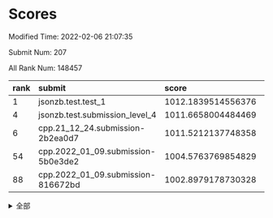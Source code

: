 # Scores

Modified Time: 2022-02-06 21:07:35

Submit Num: 207

All Rank Num: 148457

| rank |               submit               |       score        |       sigma        | pk_num |
| :--- | :--------------------------------- | :----------------- | :----------------- | :----- |
| 1    | jsonzb.test.test_1                 | 1012.1839514556376 | 0.8168257059081252 | 2872   |
| 4    | jsonzb.test.submission_level_4     | 1011.6658004484469 | 0.7712935380866515 | 2869   |
| 6    | cpp.21_12_24.submission-2b2ea0d7   | 1011.5212137748358 | 0.7702788925459361 | 2871   |
| 54   | cpp.2022_01_09.submission-5b0e3de2 | 1004.5763769854829 | 0.7214564292271255 | 2868   |
| 88   | cpp.2022_01_09.submission-816672bd | 1002.8979178730328 | 0.7188422976162374 | 2872   |


<details>
<summary>全部</summary>

| rank |                 submit                 |       score        |       sigma        | pk_num |
| :--- | :------------------------------------- | :----------------- | :----------------- | :----- |
| 1    | jsonzb.test.test_1                     | 1012.1839514556376 | 0.8168257059081252 | 2872   |
| 2    | gobigger.level_3.submission_level_3_8  | 1011.8435017867489 | 0.7801871096843013 | 2867   |
| 3    | gobigger.level_3.submission_level_3_25 | 1011.691267890069  | 0.7788843998290929 | 2869   |
| 4    | jsonzb.test.submission_level_4         | 1011.6658004484469 | 0.7712935380866515 | 2869   |
| 5    | gobigger.level_3.submission_level_3_6  | 1011.6113036991684 | 0.7875553121960275 | 2869   |
| 6    | cpp.21_12_24.submission-2b2ea0d7       | 1011.5212137748358 | 0.7702788925459361 | 2871   |
| 7    | gobigger.level_3.submission_level_3_12 | 1011.3954519043282 | 0.7672149405365227 | 2864   |
| 8    | gobigger.level_3.submission_level_3_37 | 1011.3715977893297 | 0.7751077805432879 | 2871   |
| 9    | gobigger.level_3.submission_level_3_44 | 1011.3500810792445 | 0.7834385811680477 | 2868   |
| 10   | gobigger.level_3.submission_level_3_5  | 1011.0552010661236 | 0.7834810465531042 | 2868   |
| 11   | gobigger.level_3.submission_level_3_21 | 1011.0466919105785 | 0.784365840233091  | 2870   |
| 12   | gobigger.level_3.submission_level_3_45 | 1011.0441901150556 | 0.7784615897664035 | 2864   |
| 13   | gobigger.level_3.submission_level_3_13 | 1011.03656170595   | 0.7495640565075504 | 2875   |
| 14   | gobigger.level_3.submission_level_3_19 | 1010.9349141434817 | 0.7623273726521195 | 2871   |
| 15   | gobigger.level_3.submission_level_3_38 | 1010.9209690742874 | 0.7620592968714518 | 2871   |
| 16   | gobigger.level_3.submission_level_3_30 | 1010.8953642899279 | 0.774972648442742  | 2869   |
| 17   | gobigger.level_3.submission_level_3_42 | 1010.7554873151672 | 0.7520775795587401 | 2874   |
| 18   | gobigger.level_3.submission_level_3_33 | 1010.7508073422766 | 0.7706282223191173 | 2874   |
| 19   | gobigger.level_3.submission_level_3_3  | 1010.6523720492681 | 0.777855757195103  | 2866   |
| 20   | gobigger.level_3.submission_level_3_41 | 1010.5618435513933 | 0.7700456478857206 | 2871   |
| 21   | gobigger.level_3.submission_level_3_48 | 1010.5335672506313 | 0.7506912822709297 | 2866   |
| 22   | gobigger.level_3.submission_level_3_17 | 1010.4073021901074 | 0.759280883979551  | 2870   |
| 23   | gobigger.level_3.submission_level_3_23 | 1010.4017819474867 | 0.7516101745440354 | 2870   |
| 24   | gobigger.level_3.submission_level_3_22 | 1010.3875139075436 | 0.7445431804815253 | 2869   |
| 25   | gobigger.level_3.submission_level_3_2  | 1010.3825908329989 | 0.7330440495358665 | 2866   |
| 26   | gobigger.level_3.submission_level_3_35 | 1010.3248303991718 | 0.7693903277539169 | 2862   |
| 27   | gobigger.level_3.submission_level_3_16 | 1010.2141175470356 | 0.7706186061175396 | 2866   |
| 28   | gobigger.level_3.submission_level_3_43 | 1010.1345552293442 | 0.7557737684420254 | 2873   |
| 29   | gobigger.level_3.submission_level_3_34 | 1010.0111228401404 | 0.7513159095299876 | 2873   |
| 30   | gobigger.level_3.submission_level_3_32 | 1009.9999206241413 | 0.7532368068341158 | 2868   |
| 31   | gobigger.level_3.submission_level_3_49 | 1009.9533821642722 | 0.7452511439460978 | 2866   |
| 32   | gobigger.level_3.submission_level_3_39 | 1009.8869557532423 | 0.7621405735780371 | 2868   |
| 33   | gobigger.level_3.submission_level_3_36 | 1009.8631312932739 | 0.7552805599904231 | 2873   |
| 34   | gobigger.level_3.submission_level_3_15 | 1009.6659497179091 | 0.7517113115002475 | 2863   |
| 35   | gobigger.level_3.submission_level_3_46 | 1009.6650641747799 | 0.7574512253776959 | 2868   |
| 36   | gobigger.level_3.submission_level_3_7  | 1009.662434388353  | 0.7516715608384943 | 2870   |
| 37   | gobigger.level_3.submission_level_3_29 | 1009.6528988659047 | 0.7506779631436645 | 2873   |
| 38   | gobigger.level_3.submission_level_3_18 | 1009.6259120454994 | 0.7396844698492125 | 2866   |
| 39   | gobigger.level_3.submission_level_3_40 | 1009.456560438664  | 0.7612790466462505 | 2868   |
| 40   | gobigger.level_3.submission_level_3_9  | 1009.3940487354762 | 0.7436849331615978 | 2872   |
| 41   | gobigger.level_3.submission_level_3_27 | 1009.3590642206291 | 0.7436785604109765 | 2864   |
| 42   | gobigger.level_3.submission_level_3_47 | 1009.2976045703825 | 0.7488527781511616 | 2866   |
| 43   | gobigger.level_3.submission_level_3_24 | 1009.1618801387301 | 0.7484938612866834 | 2875   |
| 44   | gobigger.level_3.submission_level_3_31 | 1009.1528321565396 | 0.7571533956467863 | 2870   |
| 45   | gobigger.level_3.submission_level_3_0  | 1008.9510198667056 | 0.746545908445491  | 2869   |
| 46   | gobigger.level_3.submission_level_3_10 | 1008.8534964798963 | 0.7407965421759489 | 2864   |
| 47   | gobigger.level_3.submission_level_3_1  | 1008.8491749880451 | 0.745709498501299  | 2866   |
| 48   | gobigger.level_3.submission_level_3_26 | 1008.8324695168875 | 0.7217128247987464 | 2866   |
| 49   | gobigger.level_3.submission_level_3_4  | 1008.7626174771626 | 0.7361226137697181 | 2868   |
| 50   | gobigger.level_3.submission_level_3_20 | 1008.7472357073185 | 0.7520145453159156 | 2867   |
| 51   | gobigger.level_3.submission_level_3_28 | 1008.6908342946045 | 0.7539759732599485 | 2861   |
| 52   | gobigger.level_3.submission_level_3_14 | 1008.1502964314554 | 0.7363880484988453 | 2867   |
| 53   | gobigger.level_3.submission_level_3_11 | 1008.0684477827625 | 0.7426166417359963 | 2870   |
| 54   | cpp.2022_01_09.submission-5b0e3de2     | 1004.5763769854829 | 0.7214564292271255 | 2868   |
| 55   | gobigger.level_1.submission_level_1_39 | 1004.5700828662912 | 0.7277077118777578 | 2865   |
| 56   | gobigger.level_1.submission_level_1_43 | 1004.4404718260041 | 0.717867270315136  | 2866   |
| 57   | gobigger.level_1.submission_level_1_23 | 1004.3731647183073 | 0.719338961420486  | 2870   |
| 58   | gobigger.level_1.submission_level_1_22 | 1004.3106852284708 | 0.7176818785772359 | 2870   |
| 59   | gobigger.level_1.submission_level_1_21 | 1004.2618149882344 | 0.7249217593402283 | 2869   |
| 60   | gobigger.level_1.submission_level_1_1  | 1004.2615715763952 | 0.735134320844619  | 2871   |
| 61   | gobigger.level_1.submission_level_1_32 | 1004.1243866514563 | 0.7255818529152142 | 2869   |
| 62   | gobigger.level_1.submission_level_1_11 | 1004.124068653277  | 0.7350572069175518 | 2866   |
| 63   | gobigger.level_1.submission_level_1_28 | 1004.1104104261473 | 0.7140717533631569 | 2868   |
| 64   | gobigger.level_1.submission_level_1_31 | 1004.0678755082519 | 0.7109944770686821 | 2865   |
| 65   | gobigger.level_1.submission_level_1_14 | 1003.9708991065984 | 0.7122390856164006 | 2871   |
| 66   | gobigger.level_1.submission_level_1_29 | 1003.9191968708678 | 0.711233299904923  | 2870   |
| 67   | gobigger.level_1.submission_level_1_49 | 1003.8274082810813 | 0.7146066403655754 | 2869   |
| 68   | gobigger.level_1.submission_level_1_42 | 1003.7916237919405 | 0.7244021258073485 | 2869   |
| 69   | gobigger.level_1.submission_level_1_25 | 1003.7684876469012 | 0.7203875499661627 | 2869   |
| 70   | gobigger.level_1.submission_level_1_44 | 1003.7472270499619 | 0.7136649259455649 | 2870   |
| 71   | gobigger.level_1.submission_level_1_26 | 1003.7249448127978 | 0.7153329602004831 | 2869   |
| 72   | gobigger.level_1.submission_level_1_33 | 1003.71269406486   | 0.7257425666795843 | 2873   |
| 73   | gobigger.level_1.submission_level_1_15 | 1003.6835029755574 | 0.7219346041724682 | 2872   |
| 74   | gobigger.level_1.submission_level_1_24 | 1003.6544884943021 | 0.7287628496876227 | 2872   |
| 75   | gobigger.level_1.submission_level_1_37 | 1003.5055849471279 | 0.7055360471064498 | 2869   |
| 76   | gobigger.level_1.submission_level_1_17 | 1003.4946803334982 | 0.7170132878026876 | 2867   |
| 77   | gobigger.level_1.submission_level_1_9  | 1003.4876465708547 | 0.7152001423947706 | 2861   |
| 78   | gobigger.level_1.submission_level_1_10 | 1003.431554655483  | 0.7117161782038012 | 2865   |
| 79   | gobigger.level_1.submission_level_1_41 | 1003.3992203323606 | 0.7078615472277634 | 2871   |
| 80   | gobigger.level_1.submission_level_1_34 | 1003.3915110427218 | 0.7211914751269949 | 2863   |
| 81   | gobigger.level_1.submission_level_1_47 | 1003.3360349268788 | 0.718676698849013  | 2871   |
| 82   | gobigger.level_1.submission_level_1_8  | 1003.3252007494423 | 0.7168757715235159 | 2870   |
| 83   | gobigger.level_1.submission_level_1_13 | 1003.2080554642242 | 0.70912368711387   | 2872   |
| 84   | gobigger.level_1.submission_level_1_2  | 1003.1565109514089 | 0.7208648548147346 | 2866   |
| 85   | gobigger.level_1.submission_level_1_5  | 1003.0258287644668 | 0.7193097156523626 | 2860   |
| 86   | gobigger.level_1.submission_level_1_3  | 1002.9706019889269 | 0.7212185485979264 | 2870   |
| 87   | gobigger.level_1.submission_level_1_12 | 1002.9638811126468 | 0.7138132190596463 | 2869   |
| 88   | cpp.2022_01_09.submission-816672bd     | 1002.8979178730328 | 0.7188422976162374 | 2872   |
| 89   | gobigger.level_1.submission_level_1_48 | 1002.863773143687  | 0.709448619728166  | 2872   |
| 90   | gobigger.level_1.submission_level_1_19 | 1002.830335692959  | 0.7224414978050231 | 2869   |
| 91   | gobigger.level_1.submission_level_1_16 | 1002.7652272359733 | 0.7142321752335126 | 2873   |
| 92   | gobigger.level_1.submission_level_1_20 | 1002.7529241949859 | 0.7150810703848968 | 2868   |
| 93   | gobigger.level_1.submission_level_1_40 | 1002.6973413956729 | 0.7100525711256646 | 2872   |
| 94   | gobigger.level_1.submission_level_1_46 | 1002.6265834409885 | 0.7147877682822532 | 2870   |
| 95   | gobigger.level_1.submission_level_1_7  | 1002.4265506798051 | 0.7125622033483162 | 2866   |
| 96   | gobigger.level_1.submission_level_1_0  | 1002.3859402124433 | 0.7066728245672065 | 2870   |
| 97   | gobigger.level_1.submission_level_1_35 | 1002.3285972854161 | 0.7210278130869169 | 2867   |
| 98   | gobigger.level_1.submission_level_1_6  | 1002.1767443640023 | 0.7122097351631942 | 2874   |
| 99   | gobigger.level_1.submission_level_1_4  | 1002.1467416546781 | 0.713075636061533  | 2873   |
| 100  | gobigger.level_1.submission_level_1_27 | 1002.1440581056119 | 0.7275880106429576 | 2866   |
| 101  | gobigger.level_1.submission_level_1_18 | 1002.1368230452609 | 0.7216242539669379 | 2870   |
| 102  | gobigger.level_1.submission_level_1_36 | 1002.0828482139741 | 0.7104193321909779 | 2869   |
| 103  | gobigger.level_1.submission_level_1_38 | 1001.9728434330947 | 0.7117128158745231 | 2870   |
| 104  | gobigger.level_1.submission_level_1_45 | 1001.7365987583768 | 0.7044228279496132 | 2867   |
| 105  | gobigger.level_1.submission_level_1_30 | 1001.4460429759646 | 0.7128594531879695 | 2865   |
| 106  | gobigger.random.submission_random_24   | 997.8895708738601  | 0.7104606069763828 | 2870   |
| 107  | gobigger.random.submission_random_25   | 997.3453233694079  | 0.6962608916711857 | 2870   |
| 108  | gobigger.random.submission_random_32   | 997.273455195209   | 0.7147712599128894 | 2875   |
| 109  | gobigger.random.submission_random_6    | 997.1355096999552  | 0.7026486036804825 | 2873   |
| 110  | gobigger.random.submission_random_28   | 996.9808213840197  | 0.7177376931145149 | 2868   |
| 111  | gobigger.random.submission_random_8    | 996.9492249467755  | 0.7034944155609446 | 2867   |
| 112  | gobigger.random.submission_random_23   | 996.900146079456   | 0.701722091257081  | 2862   |
| 113  | gobigger.random.submission_random_46   | 996.7534047310735  | 0.7250395080451002 | 2871   |
| 114  | gobigger.random.submission_random_37   | 996.6499098901057  | 0.7041457351102972 | 2869   |
| 115  | gobigger.random.submission_random_48   | 996.5420598954197  | 0.7101540070412771 | 2872   |
| 116  | gobigger.random.submission_random_7    | 996.4850095031339  | 0.7146391276459524 | 2869   |
| 117  | gobigger.random.submission_random_44   | 996.3994526335597  | 0.7102162454605399 | 2866   |
| 118  | gobigger.random.submission_random_13   | 996.2956937971371  | 0.7087026667610806 | 2868   |
| 119  | gobigger.random.submission_random_16   | 996.2449275146745  | 0.7138131564877849 | 2864   |
| 120  | gobigger.random.submission_random_41   | 996.2385685363564  | 0.7076905100277785 | 2867   |
| 121  | gobigger.random.submission_random_3    | 996.2362670310835  | 0.7128679936777063 | 2870   |
| 122  | gobigger.random.submission_random_40   | 996.2351357054372  | 0.7082387782000583 | 2871   |
| 123  | gobigger.random.submission_random_42   | 996.2104137784261  | 0.7061915008117746 | 2871   |
| 124  | gobigger.random.submission_random_47   | 996.1417469275028  | 0.69449903527692   | 2872   |
| 125  | gobigger.random.submission_random_18   | 996.0653065298009  | 0.7059130726667305 | 2870   |
| 126  | gobigger.random.submission_random_27   | 996.0617475919427  | 0.7173000970745766 | 2871   |
| 127  | gobigger.random.submission_random_20   | 995.958799987751   | 0.7120543209873068 | 2865   |
| 128  | gobigger.random.submission_random_21   | 995.9449346741577  | 0.7143037072769    | 2867   |
| 129  | gobigger.random.submission_random_35   | 995.8673977468002  | 0.7104378566409417 | 2866   |
| 130  | gobigger.random.submission_random_9    | 995.7930873099635  | 0.7157346343830763 | 2865   |
| 131  | gobigger.random.submission_random_19   | 995.7919731624875  | 0.7001235214085126 | 2871   |
| 132  | gobigger.random.submission_random_17   | 995.6717033569158  | 0.7185927857071441 | 2866   |
| 133  | gobigger.random.submission_random_39   | 995.5492612364493  | 0.7155154199187063 | 2864   |
| 134  | gobigger.random.submission_random_36   | 995.547847281583   | 0.7152306809363267 | 2871   |
| 135  | gobigger.random.submission_random_45   | 995.4952935342194  | 0.7175625559891402 | 2866   |
| 136  | gobigger.random.submission_random_22   | 995.4242186436477  | 0.7227460228794583 | 2870   |
| 137  | gobigger.random.submission_random_31   | 995.3940998607993  | 0.7176291927370093 | 2868   |
| 138  | gobigger.random.submission_random_38   | 995.3898813959108  | 0.7133814617011538 | 2868   |
| 139  | gobigger.random.submission_random_30   | 995.3789871004473  | 0.7117580137740636 | 2871   |
| 140  | gobigger.random.submission_random_11   | 995.3020195541383  | 0.7298632426649372 | 2869   |
| 141  | gobigger.random.submission_random_2    | 995.2726609126147  | 0.7041227047748347 | 2867   |
| 142  | gobigger.random.submission_random_12   | 995.2487741558724  | 0.7234550158183888 | 2871   |
| 143  | gobigger.random.submission_random_43   | 995.238327633098   | 0.7153797389138475 | 2871   |
| 144  | gobigger.random.submission_random_49   | 995.2355888104761  | 0.7222279867160983 | 2875   |
| 145  | gobigger.random.submission_random_33   | 995.2317591093904  | 0.7084047363514149 | 2871   |
| 146  | gobigger.random.submission_random_0    | 995.1533752165675  | 0.7149572522438966 | 2865   |
| 147  | gobigger.random.submission_random_1    | 995.1185088444257  | 0.715788358142454  | 2865   |
| 148  | gobigger.random.submission_random_26   | 995.0732225544731  | 0.710194310140868  | 2871   |
| 149  | gobigger.random.submission_random_15   | 994.9632638467662  | 0.718891652150065  | 2868   |
| 150  | gobigger.random.submission_random_4    | 994.9372367416751  | 0.7233395104955265 | 2864   |
| 151  | gobigger.random.submission_random_29   | 994.7145609788234  | 0.7006752971071526 | 2875   |
| 152  | gobigger.random.submission_random_5    | 994.6972778503216  | 0.7243067382387885 | 2867   |
| 153  | gobigger.random.submission_random_10   | 994.6864239157024  | 0.7158241712341155 | 2871   |
| 154  | gobigger.random.submission_random_14   | 994.4205311043048  | 0.7266033141095409 | 2863   |
| 155  | gobigger.random.submission_random_34   | 994.2889496393184  | 0.718798086679709  | 2871   |
| 156  | gobigger.level_2.submission_level_2_42 | 994.1185741953586  | 0.713798043392732  | 2869   |
| 157  | gobigger.level_2.submission_level_2_37 | 993.933854638007   | 0.7172454691917315 | 2871   |
| 158  | gobigger.level_2.submission_level_2_41 | 993.7951453683738  | 0.7283102514215282 | 2869   |
| 159  | gobigger.level_2.submission_level_2_19 | 993.622302056792   | 0.7328642589104631 | 2869   |
| 160  | gobigger.level_2.submission_level_2_16 | 993.4924860546175  | 0.7324647477625507 | 2862   |
| 161  | gobigger.level_2.submission_level_2_13 | 993.3026768512909  | 0.730641051442964  | 2869   |
| 162  | gobigger.level_2.submission_level_2_12 | 993.2167664514797  | 0.7255219281694574 | 2870   |
| 163  | gobigger.level_2.submission_level_2_9  | 993.1473505853635  | 0.7383245227216949 | 2871   |
| 164  | gobigger.level_2.submission_level_2_0  | 993.040827679624   | 0.7294088881286424 | 2872   |
| 165  | gobigger.level_2.submission_level_2_23 | 993.0400581491853  | 0.72622742336789   | 2872   |
| 166  | gobigger.level_2.submission_level_2_48 | 993.0034285587833  | 0.7301365567527373 | 2872   |
| 167  | gobigger.level_2.submission_level_2_49 | 992.8626818761096  | 0.7462421158054268 | 2869   |
| 168  | gobigger.level_2.submission_level_2_18 | 992.8423004443545  | 0.7346476598098489 | 2869   |
| 169  | gobigger.level_2.submission_level_2_47 | 992.8004777437557  | 0.7466559147951405 | 2868   |
| 170  | gobigger.level_2.submission_level_2_28 | 992.7768049434557  | 0.7369018295499803 | 2868   |
| 171  | gobigger.level_2.submission_level_2_38 | 992.6483647306824  | 0.7537344439014381 | 2866   |
| 172  | gobigger.level_2.submission_level_2_36 | 992.6297890285036  | 0.7415121759991251 | 2867   |
| 173  | gobigger.level_2.submission_level_2_31 | 992.6026218098449  | 0.7481360185697203 | 2868   |
| 174  | gobigger.level_2.submission_level_2_7  | 992.5391411709413  | 0.7408731974587666 | 2874   |
| 175  | gobigger.level_2.submission_level_2_39 | 992.5311590094335  | 0.7638999874129943 | 2867   |
| 176  | gobigger.level_2.submission_level_2_45 | 992.414317703897   | 0.7362772238371469 | 2869   |
| 177  | gobigger.level_2.submission_level_2_43 | 992.2419624591331  | 0.7582293018753955 | 2866   |
| 178  | gobigger.level_2.submission_level_2_1  | 992.2152977869351  | 0.7489043145991172 | 2874   |
| 179  | gobigger.level_2.submission_level_2_33 | 992.1435274370954  | 0.7420087412541966 | 2870   |
| 180  | gobigger.level_2.submission_level_2_24 | 992.1184974053324  | 0.7382580319702621 | 2868   |
| 181  | gobigger.level_2.submission_level_2_27 | 992.0785005515645  | 0.7635567034374992 | 2873   |
| 182  | gobigger.level_2.submission_level_2_11 | 991.9398109522905  | 0.7534601072358235 | 2871   |
| 183  | gobigger.level_2.submission_level_2_46 | 991.9159842095239  | 0.7566215914305798 | 2866   |
| 184  | gobigger.level_2.submission_level_2_20 | 991.8904946775101  | 0.7447850090245816 | 2868   |
| 185  | gobigger.level_2.submission_level_2_10 | 991.8808296873599  | 0.7601752407129354 | 2873   |
| 186  | gobigger.level_2.submission_level_2_25 | 991.8600127149017  | 0.7632442199862634 | 2867   |
| 187  | gobigger.level_2.submission_level_2_21 | 991.8533775814975  | 0.7634656176624279 | 2869   |
| 188  | gobigger.level_2.submission_level_2_34 | 991.6340127164925  | 0.7369632168837111 | 2870   |
| 189  | gobigger.level_2.submission_level_2_26 | 991.6061769124667  | 0.7478918504560795 | 2873   |
| 190  | gobigger.level_2.submission_level_2_17 | 991.6016272394843  | 0.7426007056889988 | 2869   |
| 191  | gobigger.level_2.submission_level_2_30 | 991.5220467097417  | 0.7569146024871392 | 2869   |
| 192  | gobigger.level_2.submission_level_2_14 | 991.502817330422   | 0.7605778302665126 | 2869   |
| 193  | gobigger.level_2.submission_level_2_44 | 991.492497078132   | 0.7328196284652259 | 2868   |
| 194  | gobigger.level_2.submission_level_2_32 | 991.4872398893692  | 0.7473674539456551 | 2868   |
| 195  | gobigger.level_2.submission_level_2_35 | 991.413230482831   | 0.7473665216227752 | 2870   |
| 196  | gobigger.level_2.submission_level_2_40 | 991.2798906104144  | 0.7301671162738548 | 2870   |
| 197  | gobigger.level_2.submission_level_2_4  | 991.2552851916802  | 0.7380368114909956 | 2864   |
| 198  | gobigger.level_2.submission_level_2_29 | 991.1140695945281  | 0.744377956811342  | 2866   |
| 199  | gobigger.level_2.submission_level_2_6  | 991.0504310331697  | 0.7541829639684812 | 2864   |
| 200  | gobigger.level_2.submission_level_2_3  | 991.0191969574186  | 0.7752138293575802 | 2869   |
| 201  | gobigger.level_2.submission_level_2_5  | 990.8346602582886  | 0.7556544622274575 | 2866   |
| 202  | gobigger.level_2.submission_level_2_2  | 990.4832098402721  | 0.7374096520077661 | 2865   |
| 203  | gobigger.level_2.submission_level_2_8  | 990.4171244930474  | 0.7846822136568511 | 2871   |
| 204  | gobigger.level_2.submission_level_2_15 | 990.3842193766347  | 0.7574308784097498 | 2866   |
| 205  | gobigger.level_2.submission_level_2_22 | 989.8815430596801  | 0.7523270980318805 | 2870   |
| 206  | gobigger.none.submission_none_0        | 975.2473714721505  | 1.4769451328132623 | 2863   |
| 207  | gobigger.none.submission_none_1        | 974.4508770684113  | 1.6403907069298302 | 2873   |

</details>